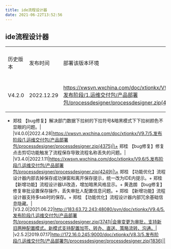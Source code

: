 ```yaml
---
title: ide流程设计器
date: 2021-06-22T13:52:56
---
```


## ide流程设计器

||||||
|---|---|---|---|---|
|历史版本|发布时间|部署该版本环境|下载路径|服务说明|
|V4.2.0|2022.12.29|https://xwsvn.wxchina.com/doc/xtionkx/V9.9/5.发布阶段/1.运维交付包/产品部署包/processdesigner/processdesigner.zip(4595)|\+ 郑桂 【UI/UE】修改按钮间距。

+ 郑桂 【bug修复】解决部门数据下拉树的下拉符号&暗黑模式下下拉树颜色不显眼的问题。|
|V4.0.0|2022.4.28|https://xwsvn.wxchina.com/doc/xtionkx/V9.7/5.发布阶段/1.运维交付包/产品部署包/processdesigner/processdesigner.zip(4375)|\+ 郑桂 【bug修复】修复点击剪切功能触发了流程保存导致流程名称丢失的问题。|
|V3.4.0|2022.1.11|https://xwsvn.wxchina.com/doc/xtionkx/V9.6/5.发布阶段/1.运维交付包/产品部署包/processdesigner/processdesigner.zip(4249)|\+ 郑桂 【功能优化】流程设计器内部去掉保存成功弹窗和离开保存提示，统一改为IDE内提示。\+ 郑桂 【新增功能】流程设计器UI改造，增加暗黑风格显示。\+ 黄逸朗 【bug修复】修复审批设置保存操作，丢失审批人配置信息问题。\+ 郑桂 【新增功能】流程设计器支持多tab时的保存。\+ 郑桂 【功能优化】流程设计器内部冗余基础信息隐藏。|
|V3.2.0|2021.06.22|http://183.63.72.243:48080/svn/doc/xtionkx/V9.4/5.发布阶段/1.运维交付包/产品部署包/processdesigner/processdesigner.zip(3741)|会审变更为审批，支持新旧两种配置模式。新模式支持配置加签、转办、直送、策略流转、沟通。|
|v2.5.2|2019.07.17|http://172.16.0.245:9000/doc/xtionkx/V8.3/5.发布阶段/1.运维交付包/产品部署包/processdesigner/processdesigner.zip(1836)||